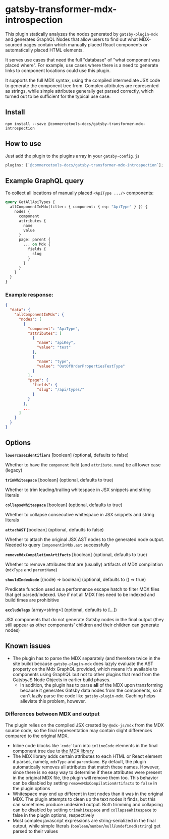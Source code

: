 # gatsby-transformer-mdx-introspection

This plugin statically analyzes the nodes generated by `gatsby-plugin-mdx` and generates GraphQL Nodes that allow users to find out what MDX-sourced pages contain which manually placed React components or automatically placed HTML elements.

It serves use cases that need the full "database" of "what component was placed where". For example, use cases where there is a need to generate links to component locations could use this plugin.

It supports the full MDX syntax, using the compiled intermediate JSX code to generate the component tree from. Complex attributes are represented as strings, while simple attributes generally get parsed correctly, which turned out to be sufficient for the typical use case.

## Install

```
npm install --save @commercetools-docs/gatsby-transformer-mdx-introspection
```

## How to use

Just add the plugin to the plugins array in your `gatsby-config.js`

```js
plugins: [`@commercetools-docs/gatsby-transformer-mdx-introspection`];
```

## Example GraphQL query

To collect all locations of manually placed `<ApiType .../>` components:

```graphql
query GetAllApiTypes {
  allComponentInMdx(filter: { component: { eq: "ApiType" } }) {
    nodes {
      component
      attributes {
        name
        value
      }
      page: parent {
        ... on Mdx {
          fields {
            slug
          }
        }
      }
    }
  }
}
```

### Example response:

```json
{
  "data": {
    "allComponentInMdx": {
      "nodes": [
        {
          "component": "ApiType",
          "attributes": [
            {
              "name": "apiKey",
              "value": "test"
            },
            {
              "name": "type",
              "value": "OutOfOrderPropertiesTestType"
            }
          ],
          "page": {
            "fields": {
              "slug": "/api/types/"
            }
          }
        },
        ...
      ]
    }
  }
}
```

## Options

**`lowercaseIdentifiers`** [boolean] (optional, defaults to false)

Whether to have the `component` field (and `attribute.name`) be all lower case (legacy)

**`trimWhitespace`** [boolean] (optional, defaults to true)

Whether to trim leading/trailing whitespace in JSX snippets and string literals

**`collapseWhitespace`** [boolean] (optional, defaults to true)

Whether to collapse consecutive whitespace in JSX snippets and string literals

**`attachAST`** [boolean] (optional, defaults to false)

Whether to attach the original JSX AST nodes to the generated node output. Needed to query `ComponentInMdx.ast` successfully

**`removeMdxCompilationArtifacts`** [boolean] (optional, defaults to true)

Whether to remove attributes that are (usually) artifacts of MDX compilation (`mdxType` and `parentName`)

**`shouldIndexNode`** [(node) ⇒ boolean] (optional, defaults to () ⇒ true)

Predicate function used as a performance escape hatch to filter MDX files that get parsed/indexed. Use if not all MDX files need to be indexed and build times are prohibitive

**`excludeTags`** [array\<string>] (optional, defaults to [...])

JSX components that do not generate Gatsby nodes in the final output (they still appear as other components' children and their children can generate nodes)

## Known issues

- The plugin has to parse the MDX separately (and therefore twice in the site build) because `gatsby-plugin-mdx` does lazyly evaluate the AST property on the Mdx GraphQL provided, which means it's available to components using GraphQL but not to other plugins that read from the GatsbyJS Node Objects in earlier build phases.
  - In addition, the plugin has to parse **all** of the MDX upon transforming because it generates Gatsby data nodes from the components, so it can't lazily parse the code like `gatsby-plugin-mdx`. Caching helps alleviate this problem, however.

### Differences between MDX and output

The plugin relies on the compiled JSX created by `@mdx-js/mdx` from the MDX source code, so the final representation may contain slight differences compared to the original MDX.

- Inline code blocks like \``code`\` turn into `inlineCode` elements in the final component tree due to [the MDX library](https://mdxjs.com/getting-started#working-with-components)
- The MDX library adds certain attributes to each HTML or React element it parses, namely, `mdxType` and `parentName`. By default, the plugin automatically removes all attributes that match these names. However, since there is no easy way to determine if these attributes were present in the original MDX file, the plugin will remove them too. This behavior can be disabled by setting `removeMdxCompilationArtifacts` to `false` in the plugin options
- Whitespace may end up different in text nodes than it was in the original MDX. The plugin attempts to clean up the text nodes it finds, but this can sometimes produce undesired output. Both trimming and collapsing can be disabled by setting `trimWhitespace` and `collapseWhitespace` to false in the plugin options, respectively
- Most complex javascript expressions are string-serialized in the final output, while simple literals (`boolean`/`number`/`null`/`undefined`/`string`) get parsed to their values
